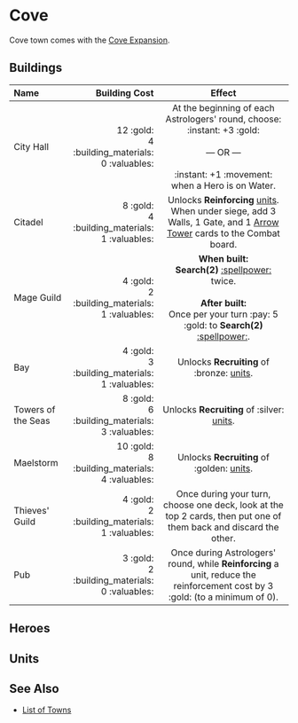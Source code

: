 # Cove

Cove town comes with the [Cove Expansion](content.md).


## Buildings

| Name | Building Cost | Effect |
| :--- | ---: | :---: |
| City Hall | 12 :gold:<br>4 :building_materials:<br>0 :valuables: | At the beginning of each Astrologers' round, choose:<br>:instant:️ +3 :gold:<br><br>— OR —<br><br>:instant: +1 :movement: when a Hero is on Water. |
| Citadel | 8 :gold:<br>4 :building_materials:<br>1 :valuables: | Unlocks **Reinforcing** [units](#units). When under siege, add 3 Walls, 1 Gate, and 1 [Arrow Tower](../units/arrow_tower.md) cards to the Combat board. |
| Mage Guild | 4 :gold:<br>2 :building_materials:<br>1 :valuables: | **When built:**<br>**Search(2)** [:spellpower:](../spells.md) twice.<br><br>**After built:**<br>Once per your turn :pay: 5 :gold: to **Search(2)** [:spellpower:](../spells.md). |
| Bay | 4 :gold:<br>3 :building_materials:<br>1 :valuables: | Unlocks **Recruiting** of :bronze: [units](#units). |
| Towers of the Seas | 8 :gold:<br>6 :building_materials:<br>3 :valuables: | Unlocks **Recruiting** of :silver: [units](#units). |
| Maelstorm | 10 :gold:<br>8 :building_materials:<br>4 :valuables: | Unlocks **Recruiting** of :golden: [units](#units). |
| Thieves' Guild | 4 :gold:<br>2 :building_materials:<br>1 :valuables: | Once during your turn, choose one deck, look at the top 2 cards, then put one of them back and discard the other. |
| Pub | 3 :gold:<br>2 :building_materials:<br>0 :valuables: | Once during Astrologers' round, while **Reinforcing** a unit, reduce the reinforcement cost by 3 :gold: (to a minimum of 0). |


## Heroes


## Units


## See Also

- [List of Towns](../towns.md)